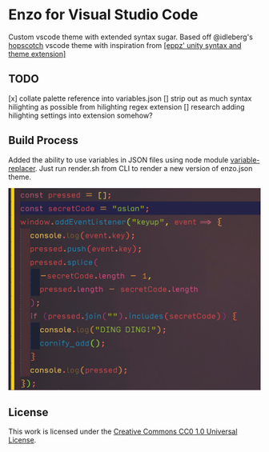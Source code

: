 # Enzo for Visual Studio Code

Custom vscode theme with extended syntax sugar. Based off @idleberg's [hopscotch](https://github.com/idleberg/vscode-hopscotch) vscode theme with inspiration from [[eppz' unity syntax and theme extension]](https://github.com/eppz/VSCode.Extension.eppz_Code)

## TODO

[x] collate palette reference into variables.json
[] strip out as much syntax hilighting as possible from hilighting regex extension
[] research adding hilighting settings into extension somehow?

## Build Process

Added the ability to use variables in JSON files using node module [variable-replacer](https://www.npmjs.com/package/variable-replacer). Just run render.sh from CLI to render a new version of enzo.json theme.

![Screenshot](./images/screenshot.png)

## License

This work is licensed under the [Creative Commons CC0 1.0 Universal License](http://creativecommons.org/publicdomain/zero/1.0/legalcode).
